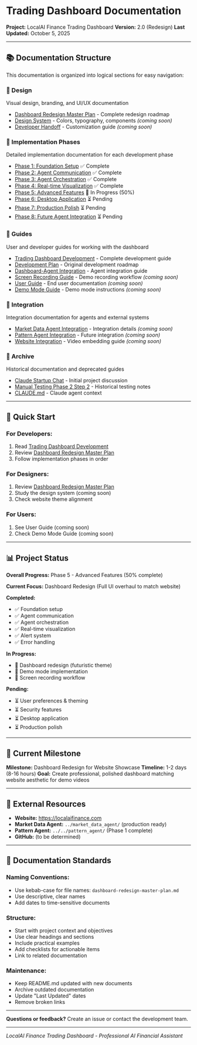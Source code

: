# Trading Dashboard Documentation

**Project:** LocalAI Finance Trading Dashboard
**Version:** 2.0 (Redesign)
**Last Updated:** October 5, 2025

---

## 📚 Documentation Structure

This documentation is organized into logical sections for easy navigation:

### **📁 Design**
Visual design, branding, and UI/UX documentation
- [Dashboard Redesign Master Plan](./design/dashboard-redesign-master-plan.md) - Complete redesign roadmap
- [Design System](./design/design-system.md) - Colors, typography, components *(coming soon)*
- [Developer Handoff](./design/developer-handoff.md) - Customization guide *(coming soon)*

### **📁 Implementation Phases**
Detailed implementation documentation for each development phase
- [Phase 1: Foundation Setup](./implementation-phases/phase-01-foundation-setup.md) ✅ Complete
- [Phase 2: Agent Communication](./implementation-phases/phase-02-agent-communication.md) ✅ Complete
- [Phase 3: Agent Orchestration](./implementation-phases/phase-03-agent-orchestration.md) ✅ Complete
- [Phase 4: Real-time Visualization](./implementation-phases/phase-04-real-time-visualization.md) ✅ Complete
- [Phase 5: Advanced Features](./implementation-phases/phase-05-advanced-features.md) 🔄 In Progress (50%)
- [Phase 6: Desktop Application](./implementation-phases/phase-06-desktop-application.md) ⏳ Pending
- [Phase 7: Production Polish](./implementation-phases/phase-07-production-polish.md) ⏳ Pending
- [Phase 8: Future Agent Integration](./implementation-phases/phase-08-future-agent-integration.md) ⏳ Pending

### **📁 Guides**
User and developer guides for working with the dashboard
- [Trading Dashboard Development](./guides/trading-dashboard-development.md) - Complete development guide
- [Development Plan](./guides/development-plan.md) - Original development roadmap
- [Dashboard-Agent Integration](./guides/dashboard-agent-integration.md) - Agent integration guide
- [Screen Recording Guide](./guides/screen-recording-guide.md) - Demo recording workflow *(coming soon)*
- [User Guide](./guides/user-guide.md) - End user documentation *(coming soon)*
- [Demo Mode Guide](./guides/demo-mode-guide.md) - Demo mode instructions *(coming soon)*

### **📁 Integration**
Integration documentation for agents and external systems
- [Market Data Agent Integration](./integration/market-data-agent.md) - Integration details *(coming soon)*
- [Pattern Agent Integration](./integration/pattern-agent.md) - Future integration *(coming soon)*
- [Website Integration](./integration/website-showcase.md) - Video embedding guide *(coming soon)*

### **📁 Archive**
Historical documentation and deprecated guides
- [Claude Startup Chat](./archive/claude_startup_chat.md) - Initial project discussion
- [Manual Testing Phase 2 Step 2](./archive/manual-testing-phase2-step2.md) - Historical testing notes
- [CLAUDE.md](./CLAUDE.md) - Claude agent context

---

## 🚀 Quick Start

### **For Developers:**
1. Read [Trading Dashboard Development](./guides/trading-dashboard-development.md)
2. Review [Dashboard Redesign Master Plan](./design/dashboard-redesign-master-plan.md)
3. Follow implementation phases in order

### **For Designers:**
1. Review [Dashboard Redesign Master Plan](./design/dashboard-redesign-master-plan.md)
2. Study the design system (coming soon)
3. Check website theme alignment

### **For Users:**
1. See User Guide (coming soon)
2. Check Demo Mode Guide (coming soon)

---

## 📊 Project Status

**Overall Progress:** Phase 5 - Advanced Features (50% complete)

**Current Focus:** Dashboard Redesign (Full UI overhaul to match website)

**Completed:**
- ✅ Foundation setup
- ✅ Agent communication
- ✅ Agent orchestration
- ✅ Real-time visualization
- ✅ Alert system
- ✅ Error handling

**In Progress:**
- 🔄 Dashboard redesign (futuristic theme)
- 🔄 Demo mode implementation
- 🔄 Screen recording workflow

**Pending:**
- ⏳ User preferences & theming
- ⏳ Security features
- ⏳ Desktop application
- ⏳ Production polish

---

## 🎯 Current Milestone

**Milestone:** Dashboard Redesign for Website Showcase
**Timeline:** 1-2 days (8-16 hours)
**Goal:** Create professional, polished dashboard matching website aesthetic for demo videos

---

## 🔗 External Resources

- **Website:** https://localaifinance.com
- **Market Data Agent:** `../market_data_agent/` (production ready)
- **Pattern Agent:** `../../pattern_agent/` (Phase 1 complete)
- **GitHub:** (to be determined)

---

## 📝 Documentation Standards

### **Naming Conventions:**
- Use kebab-case for file names: `dashboard-redesign-master-plan.md`
- Use descriptive, clear names
- Add dates to time-sensitive documents

### **Structure:**
- Start with project context and objectives
- Use clear headings and sections
- Include practical examples
- Add checklists for actionable items
- Link to related documentation

### **Maintenance:**
- Keep README.md updated with new documents
- Archive outdated documentation
- Update "Last Updated" dates
- Remove broken links

---

**Questions or feedback?** Create an issue or contact the development team.

---

*LocalAI Finance Trading Dashboard - Professional AI Financial Assistant*
